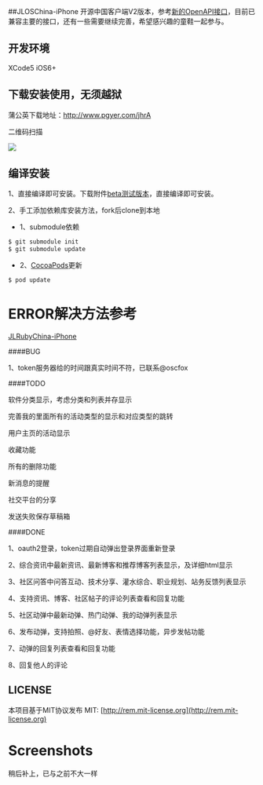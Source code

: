 ##JLOSChina-iPhone
开源中国客户端V2版本，参考[新的OpenAPI接口](http://www.oschina.net/openapi)，目前已兼容主要的接口，还有一些需要继续完善，希望感兴趣的童鞋一起参与。

## 开发环境
XCode5 iOS6+

## 下载安装使用，无须越狱

蒲公英下载地址：http://www.pgyer.com/jhrA

二维码扫描

![](http://www.pgyer.com/app/qrcode/54708615384f436c1f25e190d3ddffec)

## 编译安装
1、直接编译即可安装。下载附件[beta测试版本](http://git.oschina.net/jimneylee/JLOSChina-iPhone-V2/attach_files)，直接编译即可安装。

2、手工添加依赖库安装方法，fork后clone到本地

* 1、submodule依赖

``` bash
$ git submodule init
$ git submodule update
```

* 2、[CocoaPods](http://cocoapods.org)更新

``` bash   
$ pod update
```

# ERROR解决方法参考

[JLRubyChina-iPhone](https://github.com/jimneylee/JLRubyChina-iPhone)

####BUG

1、token服务器给的时间跟真实时间不符，已联系@oscfox

####TODO

软件分类显示，考虑分类和列表并存显示

完善我的里面所有的活动类型的显示和对应类型的跳转

用户主页的活动显示

收藏功能

所有的删除功能

新消息的提醒

社交平台的分享

发送失败保存草稿箱

####DONE

1、oauth2登录，token过期自动弹出登录界面重新登录

2、综合资讯中最新资讯、最新博客和推荐博客列表显示，及详细html显示

3、社区问答中问答互动、技术分享、灌水综合、职业规划、站务反馈列表显示

4、支持资讯、博客、社区帖子的评论列表查看和回复功能

5、社区动弹中最新动弹、热门动弹、我的动弹列表显示

6、发布动弹，支持拍照、@好友、表情选择功能，异步发帖功能

7、动弹的回复列表查看和回复功能

8、回复他人的评论

## LICENSE

本项目基于MIT协议发布
MIT: [http://rem.mit-license.org](http://rem.mit-license.org)

# Screenshots
稍后补上，已与之前不大一样

